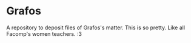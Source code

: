 # Grafos
A repository to deposit files of Grafos's matter.
This is so pretty. Like all Facomp's women teachers. :3
